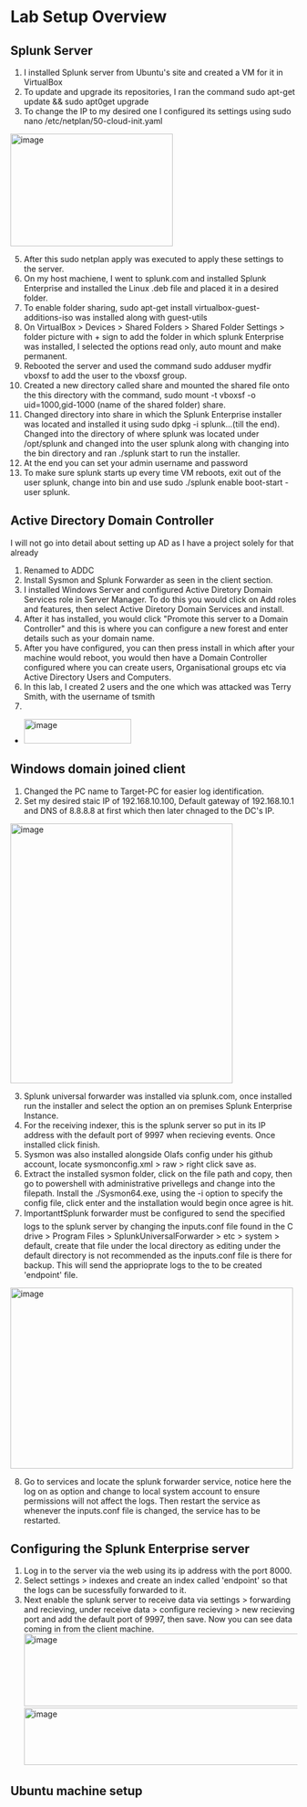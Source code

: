 # Lab Setup Overview 
## Splunk Server
1. I installed Splunk server from Ubuntu's site and created a VM for it in VirtualBox
2. To update and upgrade its repositories, I ran the command sudo apt-get update && sudo apt0get upgrade
3. To change the IP to my desired one I configured its settings using sudo nano /etc/netplan/50-cloud-init.yaml
<img width="285" height="197" alt="image" src="https://github.com/user-attachments/assets/54c984d8-42eb-4422-9fc3-91a9fc81becb" />

5. After this sudo netplan apply was executed to apply these settings to the server.
6. On my host machiene, I went to splunk.com and installed Splunk Enterprise and installed the Linux .deb file and placed it in a desired folder.
7. To enable folder sharing, sudo apt-get install virtualbox-guest-additions-iso was installed along with guest-utils
8. On VirtualBox > Devices > Shared Folders > Shared Folder Settings > folder picture with + sign to add the folder in which splunk Enterprise was installed, I selected the options read only, auto mount and make permanent.
9. Rebooted the server and used the command sudo adduser mydfir vboxsf to add the user to the vboxsf group.
10. Created a new directory called share and mounted the shared file onto the this directory with the command, sudo mount -t vboxsf -o uid=1000,gid-1000 (name of the shared folder) share.
11. Changed directory into share in which the Splunk Enterprise installer was located and installed it using sudo dpkg -i splunk...(till the end).
Changed into the directory of where splunk was located under /opt/splunk and changed into the user splunk along with changing into the bin directory and ran ./splunk start to run the installer.
12. At the end you can set your admin username and password
13. To make sure splunk starts up every time VM reboots, exit out of the user splunk, change into bin and use sudo ./splunk enable boot-start -user splunk.

## Active Directory Domain Controller
I will not go into detail about setting up AD as I have a project solely for that already
1. Renamed to ADDC
2. Install Sysmon and Splunk Forwarder as seen in the client section.
3. I installed Windows Server and configured Active Diretory Domain Services role in Server Manager. To do this you would click on Add roles and features, then select Active Diretory Domain Services and install.
4. After it has installed, you would click "Promote this server to a Domain Controller" and this is where you can configure a new forest and enter details such as your domain name.
5. After you have configured, you can then press install in which after your machine would reboot, you would then have a Domain Controller configured where you can create users, Organisational groups etc via Active Directory Users and Computers.
6. In this lab, I created 2 users and the one which was attacked was Terry Smith, with the username of tsmith
7. 
- <img width="188" height="43" alt="image" src="https://github.com/user-attachments/assets/26f30cb6-158a-42c6-98af-7ea7f8ebb12e" />
## Windows domain joined client
1. Changed the PC name to Target-PC for easier log identification.
2. Set my desired staic IP of 192.168.10.100, Default gateway of 192.168.10.1 and DNS of 8.8.8.8 at first which then later chnaged to the DC's IP.
<img width="390" height="455" alt="image" src="https://github.com/user-attachments/assets/13777ab0-a7ac-45ad-8ae1-c74756df2719" />

3. Splunk universal forwarder was installed via splunk.com, once installed run the installer and select the option an on premises Splunk Enterprise Instance.
4. For the receiving indexer, this is the splunk server so put in its IP address with the default port of 9997 when recieving events. Once installed click finish.
5. Sysmon was also installed alongside Olafs config under his github account, locate sysmonconfig.xml > raw > right click save as.
6. Extract the installed sysmon folder, click on the file path and copy, then go to powershell with administrative privellegs and change into the filepath. Install the ./Sysmon64.exe, using the -i option to specify the config file, click enter and the installation would begin once agree is hit.
7. Important❗Splunk forwarder must be configured to send the specified logs to the splunk server by changing the inputs.conf file found in the C drive > Program Files > SplunkUniversalForwarder > etc > system > default, create that file under the local directory as editing under the default directory is not recommended as the inputs.conf file is there for backup. This will send the apprioprate logs to the to be created 'endpoint' file.
<img width="496" height="317" alt="image" src="https://github.com/user-attachments/assets/fae77052-743d-4e8f-ba3b-f22f335acb4b" />

8. Go to services and locate the splunk forwarder service, notice here the log on as option and change to local system account to ensure permissions will not affect the logs. Then restart the service as whenever the inputs.conf file is changed, the service has to be restarted.
## Configuring the Splunk Enterprise server 
1. Log in to the server via the web using its ip address with the port 8000.
2. Select settings > indexes and create an index called 'endpoint' so that the logs can be sucessfully forwarded to it.
3. Next enable the splunk server to receive data via settings > forwarding and recieving, under receive data > configure recieving > new recieving port and add the default port of 9997, then save. Now you can see data coming in from the client machine. <img width="639" height="127" alt="image" src="https://github.com/user-attachments/assets/623877d8-50a7-4d9c-a7f7-61afcd35155a" /> <img width="584" height="100" alt="image" src="https://github.com/user-attachments/assets/7b8dbea2-225a-41b3-9852-5de8b80f2d5b" />
## Ubuntu machine setup

 


 
    
